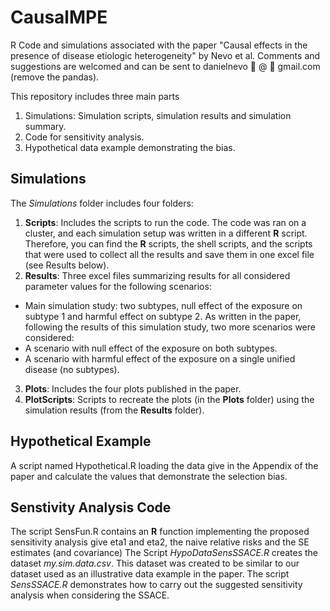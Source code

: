 # CausalMPE
R Code and simulations associated with the paper "Causal effects in the presence of disease etiologic heterogeneity" by Nevo et al. Comments and suggestions are welcomed and can be sent to 
danielnevo :panda_face: @ :panda_face: gmail.com (remove the pandas).

This repository includes three main parts
1. Simulations: Simulation scripts, simulation results and simulation summary.
2. Code for sensitivity analysis.
3. Hypothetical data example demonstrating the bias.

## Simulations
The *Simulations* folder includes four folders:

1. **Scripts**: Includes the scripts to run the code. The code was ran on a cluster, and each simulation setup was written in a different **R** script. Therefore, you can find the **R** scripts, the shell scripts, and the scripts that were used to collect all the results and save them in one excel file (see Results below). 
2. **Results**: Three excel files summarizing results for all considered parameter values for the following scenarios:
  * Main simulation study: two subtypes, null effect of the exposure on subtype 1 and harmful effect on subtype 2. As written in the paper, following the results of this simulation study, two more scenarios were considered:
  * A scenario with null effect of the exposure on both subtypes.
  * A scenario with harmful effect of the exposure on a single unified disease (no subtypes).
3. **Plots**: Includes the four plots published in the paper.
4. **PlotScripts**: Scripts to recreate the plots (in the **Plots** folder) using the simulation results (from the **Results** folder).

## Hypothetical Example
A script named Hypothetical.R loading the data give in the Appendix of the paper and calculate the values that demonstrate the selection bias.
## Senstivity Analysis Code
The script SensFun.R contains an **R** function implementing the proposed sensitivity analysis give eta1 and eta2, the naive relative risks and the SE estimates (and covariance)
The Script *HypoDataSensSSACE.R* creates the dataset *my.sim.data.csv*. This dataset was created to be similar to our dataset used as an illustrative data example in the paper. The script *SensSSACE.R* demonstrates how to carry out the suggested sensitivity analysis when considering the SSACE.
